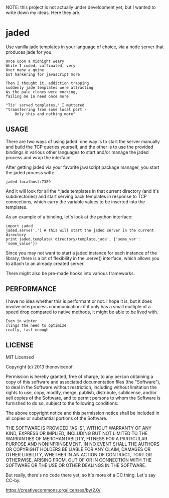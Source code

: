 NOTE: this project is not actually under development yet, but I wanted
to write down my ideas. Here they are.

jaded
================================================================================
Use vanilla jade templates in your language of choice, via a node
server that produces jade for you.

    Once upon a midnight weary
    While I coded, caffinated, very
    Over many a quine
    but hankering for javascript more

    Then I thought it, addiction trapping
    suddenly jade templates were attracting
    As the pale clones were mocking,
    failing me in need once more

    "Tis' served templates," I muttered
    "transferring from some local port -
        Only this and nothing more"


USAGE
--------------------------------------------------------------------------------
There are two ways of using jaded: one way is to start the server
manually and build the TCP queries yourself, and the other is to use
the provided bindings in various other languages to start and/or
manage the jaded process and wrap the interface.

After getting jaded via your favorite javascript package manager, you
start the jaded process with:

    jaded localhost:7389

And it will look for all the *.jade templates in that current
directory (and it's subdirectories) and start serving back templates
in response to TCP connections, which carry the variable values to be
inserted into the templates.

As an example of a binding, let's look at the python interface:

    import jaded
    jaded.serve('.') # this will start the jaded server in the current directory
    print jaded.template('directory/template.jade', {'some_var': 'some_value'})

Since you may not want to start a jaded instance for each instance of
the library, there is a bit of flexibility in the .serve() interface,
which allows you to attach to an already created server.

There might also be pre-made hooks into various frameworks.


PERFORMANCE
--------------------------------------------------------------------------------
I have no idea whether this is performant or not. I hope it is, but it
does involve interprocess communication: if it only has a small
multiple of a speed drop compared to native methods, it might be able
to be lived with.

    Even in winter
    clings the need to optimize
    really, fast enough


LICENSE
--------------------------------------------------------------------------------
MIT Licensed

Copyright (c) 2013 thenoviceoof

Permission is hereby granted, free of charge, to any person obtaining
a copy of this software and associated documentation files (the
"Software"), to deal in the Software without restriction, including
without limitation the rights to use, copy, modify, merge, publish,
distribute, sublicense, and/or sell copies of the Software, and to
permit persons to whom the Software is furnished to do so, subject to
the following conditions:

The above copyright notice and this permission notice shall be
included in all copies or substantial portions of the Software.

THE SOFTWARE IS PROVIDED "AS IS", WITHOUT WARRANTY OF ANY KIND,
EXPRESS OR IMPLIED, INCLUDING BUT NOT LIMITED TO THE WARRANTIES OF
MERCHANTABILITY, FITNESS FOR A PARTICULAR PURPOSE AND
NONINFRINGEMENT. IN NO EVENT SHALL THE AUTHORS OR COPYRIGHT HOLDERS BE
LIABLE FOR ANY CLAIM, DAMAGES OR OTHER LIABILITY, WHETHER IN AN ACTION
OF CONTRACT, TORT OR OTHERWISE, ARISING FROM, OUT OF OR IN CONNECTION
WITH THE SOFTWARE OR THE USE OR OTHER DEALINGS IN THE SOFTWARE.

But really, there's no code there yet, so it's more of a CC
thing. Let's say CC-by.

https://creativecommons.org/licenses/by/2.0/
